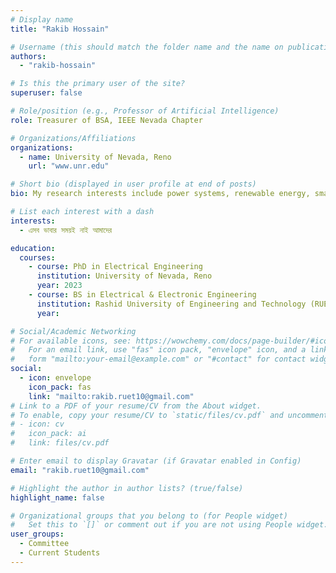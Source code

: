 ```yaml
---
# Display name
title: "Rakib Hossain"

# Username (this should match the folder name and the name on publications)
authors:
  - "rakib-hossain"

# Is this the primary user of the site?
superuser: false

# Role/position (e.g., Professor of Artificial Intelligence)
role: Treasurer of BSA, IEEE Nevada Chapter

# Organizations/Affiliations
organizations:
  - name: University of Nevada, Reno
    url: "www.unr.edu"

# Short bio (displayed in user profile at end of posts)
bio: My research interests include power systems, renewable energy, smart grids, reinforcement learning.

# List each interest with a dash
interests:
  - এসব ভাবার সময়ই নাই আমাদের

education:
  courses:
    - course: PhD in Electrical Engineering
      institution: University of Nevada, Reno
      year: 2023
    - course: BS in Electrical & Electronic Engineering
      institution: Rashid University of Engineering and Technology (RUET)
      year:

# Social/Academic Networking
# For available icons, see: https://wowchemy.com/docs/page-builder/#icons
#   For an email link, use "fas" icon pack, "envelope" icon, and a link in the
#   form "mailto:your-email@example.com" or "#contact" for contact widget.
social:
  - icon: envelope
    icon_pack: fas
    link: "mailto:rakib.ruet10@gmail.com"
# Link to a PDF of your resume/CV from the About widget.
# To enable, copy your resume/CV to `static/files/cv.pdf` and uncomment the lines below.
# - icon: cv
#   icon_pack: ai
#   link: files/cv.pdf

# Enter email to display Gravatar (if Gravatar enabled in Config)
email: "rakib.ruet10@gmail.com"

# Highlight the author in author lists? (true/false)
highlight_name: false

# Organizational groups that you belong to (for People widget)
#   Set this to `[]` or comment out if you are not using People widget.
user_groups:
  - Committee
  - Current Students
---
```

